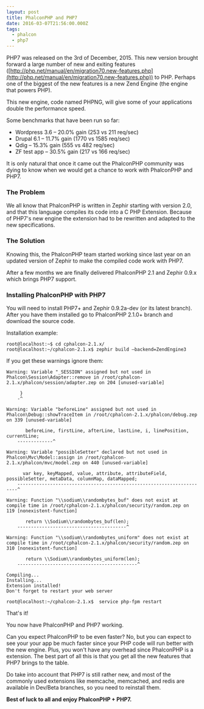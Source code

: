 ```yaml
---
layout: post
title: PhalconPHP and PHP7
date: 2016-03-07T21:56:00.000Z
tags:
  - phalcon
  - php7
---
```

PHP7 was released on the 3rd of December, 2015. This new version brought forward a large number of new and exiting features ([http://php.net/manual/en/migration70.new-features.php](http://php.net/manual/en/migration70.new-features.php)) to PHP. Perhaps one of the biggest of the new features is a new Zend Engine (the engine that powers PHP).

This new engine, code named PHPNG, will give some of your applications double the performance speed.

Some benchmarks that have been run so far:

- Wordpress 3.6 – 20.0% gain (253 vs 211 req/sec)
- Drupal 6.1 – 11.7% gain (1770 vs 1585 req/sec)
- Qdig – 15.3% gain (555 vs 482 req/sec)
- ZF test app – 30.5% gain (217 vs 166 req/sec)

It is only natural that once it came out the PhalconPHP community was dying to know when we would get a chance to work with PhalconPHP and PHP7.

### The Problem
We all know that PhalconPHP is written in Zephir starting with version 2.0, and that this language compiles its code into a C PHP Extension. Because of PHP7's new engine the extension had to be rewritten and adapted to the new specifications.

### The Solution
Knowing this, the PhalconPHP team started working since last year on an updated version of Zephir to make the compiled code work with PHP7.

After a few months we are finally delivered PhalconPHP 2.1 and Zephir 0.9.x which brings PHP7 support.

### Installing PhalconPHP with PHP7
You will need to install PHP7+ and Zephir 0.9.2a-dev (or its latest branch). After you have them installed go to PhalconPHP 2.1.0+ branch and download the source code.

Installation example:

```
root@localhost:~$ cd cphalcon-2.1.x/
root@localhost:~/cphalcon-2.1.x$ zephir build —backend=ZendEngine3
```

If you get these warnings ignore them:

```
Warning: Variable "_SESSION" assigned but not used in Phalcon\Session\Adapter::remove in /root/cphalcon-2.1.x/phalcon/session/adapter.zep on 204 [unused-variable]

     }
    -^

Warning: Variable "beforeLine" assigned but not used in Phalcon\Debug::showTraceItem in /root/cphalcon-2.1.x/phalcon/debug.zep on 339 [unused-variable]

       beforeLine, firstLine, afterLine, lastLine, i, linePosition, currentLine;
    -------------^

Warning: Variable "possibleSetter" declared but not used in Phalcon\Mvc\Model::assign in /root/cphalcon-2.1.x/phalcon/mvc/model.zep on 440 [unused-variable]

      var key, keyMapped, value, attribute, attributeField, possibleSetter, metaData, columnMap, dataMapped;
    ----------------------------------------------------------------------^

Warning: Function "\\sodium\\randombytes_buf" does not exist at compile time in /root/cphalcon-2.1.x/phalcon/security/random.zep on 119 [nonexistent-function]

       return \\Sodium\\randombytes_buf(len);
    ----------------------------------------^

Warning: Function "\\sodium\\randombytes_uniform" does not exist at compile time in /root/cphalcon-2.1.x/phalcon/security/random.zep on 310 [nonexistent-function]

       return \\Sodium\\randombytes_uniform(len);
    --------------------------------------------^

Compiling...
Installing...
Extension installed!
Don't forget to restart your web server

root@localhost:~/cphalcon-2.1.x$  service php-fpm restart
```

That's it!

You now have PhalconPHP and PHP7 working.

Can you expect PhalconPHP to be even faster? No, but you can expect to see your your app be much faster since your PHP code will run better with the new engine. Plus, you won't have any overhead since PhalconPHP is a extension. The best part of all this is that you get all the new features that PHP7 brings to the table.

Do take into account that PHP7 is still rather new, and most of the commonly used extensions like memcache, memcached, and redis are available in Dev/Beta branches, so you need to reinstall them.

**Best of luck to all and enjoy PhalconPHP + PHP7.**
